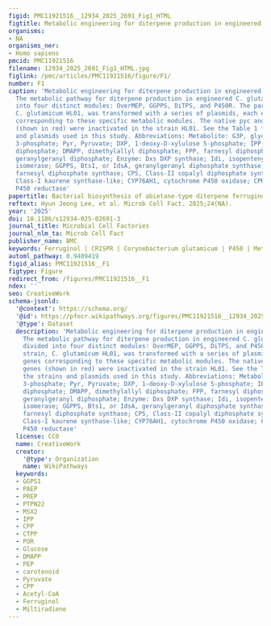 ```yaml
---
figid: PMC11921516__12934_2025_2691_Fig1_HTML
figtitle: Metabolic engineering for diterpene production in engineered C
organisms:
- NA
organisms_ner:
- Homo sapiens
pmcid: PMC11921516
filename: 12934_2025_2691_Fig1_HTML.jpg
figlink: /pmc/articles/PMC11921516/figure/F1/
number: F1
caption: 'Metabolic engineering for diterpene production in engineered C. glutamicum.
  The metabolic pathway for diterpene production in engineered C. glutamicum was divided
  into four distinct modules: OverMEP, GGPPS, DiTPS, and P450R. The parental strain,
  C. glutamicum HL01, was transformed with a series of plasmids, each encoding genes
  corresponding to these specific metabolic modules. The native pyc and crtB genes
  (shown in red) were inactivated in the strain HL01. See the Table 1 for the strains
  and plasmids used in this study. Abbreviations: Metabolite: G3P, glyceraldehyde
  3-phosphate; Pyr, Pyruvate; DXP, 1-deoxy-D-xylulose 5-phosphate; IPP, isopentenyl
  diphosphate; DMAPP, dimethylallyl diphosphate; FPP, farnesyl diphosphate; GGPP,
  geranylgeranyl diphosphate; Enzyme: Dxs DXP synthase; Idi, isopentenyl diphosphate
  isomerase; GGPPS, Bts1, or IdsA, geranylgeranyl diphosphate synthase; ERG20(F96C),
  farnesyl diphosphate synthase; CPS, Class-II copalyl diphosphate synthase; KSL,
  Class-I kaurene synthase-like; CYP76AH1, cytochrome P450 oxidase; CPR, cytochrome
  P450 reductase'
papertitle: Bacterial biosynthesis of abietane-type diterpene ferruginol from glucose
reftext: Hyun Jeong Lee, et al. Microb Cell Fact. 2025;24(NA).
year: '2025'
doi: 10.1186/s12934-025-02691-3
journal_title: Microbial Cell Factories
journal_nlm_ta: Microb Cell Fact
publisher_name: BMC
keywords: Ferruginol | CRISPR | Corynebacterium glutamicum | P450 | Metabolic engineering
automl_pathway: 0.9409419
figid_alias: PMC11921516__F1
figtype: Figure
redirect_from: /figures/PMC11921516__F1
ndex: ''
seo: CreativeWork
schema-jsonld:
  '@context': https://schema.org/
  '@id': https://pfocr.wikipathways.org/figures/PMC11921516__12934_2025_2691_Fig1_HTML.html
  '@type': Dataset
  description: 'Metabolic engineering for diterpene production in engineered C. glutamicum.
    The metabolic pathway for diterpene production in engineered C. glutamicum was
    divided into four distinct modules: OverMEP, GGPPS, DiTPS, and P450R. The parental
    strain, C. glutamicum HL01, was transformed with a series of plasmids, each encoding
    genes corresponding to these specific metabolic modules. The native pyc and crtB
    genes (shown in red) were inactivated in the strain HL01. See the Table 1 for
    the strains and plasmids used in this study. Abbreviations: Metabolite: G3P, glyceraldehyde
    3-phosphate; Pyr, Pyruvate; DXP, 1-deoxy-D-xylulose 5-phosphate; IPP, isopentenyl
    diphosphate; DMAPP, dimethylallyl diphosphate; FPP, farnesyl diphosphate; GGPP,
    geranylgeranyl diphosphate; Enzyme: Dxs DXP synthase; Idi, isopentenyl diphosphate
    isomerase; GGPPS, Bts1, or IdsA, geranylgeranyl diphosphate synthase; ERG20(F96C),
    farnesyl diphosphate synthase; CPS, Class-II copalyl diphosphate synthase; KSL,
    Class-I kaurene synthase-like; CYP76AH1, cytochrome P450 oxidase; CPR, cytochrome
    P450 reductase'
  license: CC0
  name: CreativeWork
  creator:
    '@type': Organization
    name: WikiPathways
  keywords:
  - GGPS1
  - PAEP
  - PREP
  - PTPN22
  - MSX2
  - IPP
  - CPP
  - CTPP
  - POR
  - Glucose
  - DMAPP
  - PEP
  - carotenoid
  - Pyruvate
  - CPP
  - Acetyl-CoA
  - Ferruginol
  - Miltiradiene
---
```

